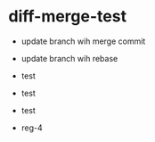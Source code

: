 # diff-merge-test

* update branch wih merge commit
* update branch wih rebase
* test
* test

* test

* reg-4
